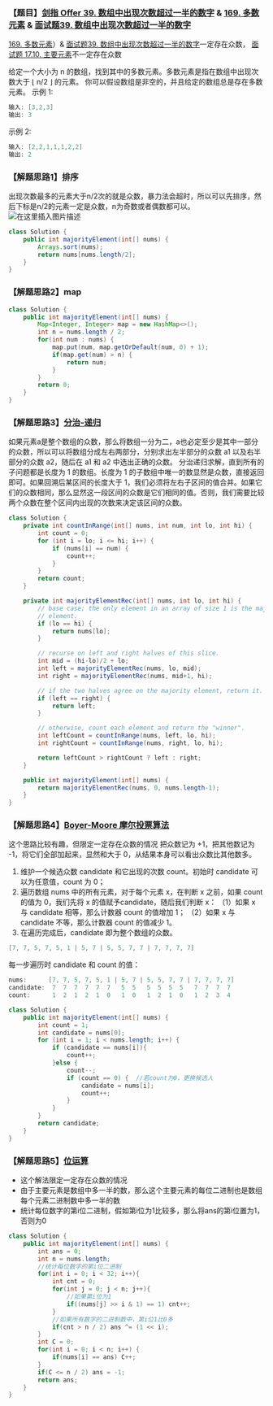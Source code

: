 ### 【题目】[剑指 Offer 39. 数组中出现次数超过一半的数字](https://leetcode-cn.com/problems/shu-zu-zhong-chu-xian-ci-shu-chao-guo-yi-ban-de-shu-zi-lcof/submissions/) & [169. 多数元素](https://leetcode-cn.com/problems/majority-element/) & [面试题39. 数组中出现次数超过一半的数字](https://leetcode-cn.com/problems/shu-zu-zhong-chu-xian-ci-shu-chao-guo-yi-ban-de-shu-zi-lcof/submissions/)
[169. 多数元素](https://leetcode-cn.com/problems/majority-element/)）& [面试题39. 数组中出现次数超过一半的数字](https://leetcode-cn.com/problems/shu-zu-zhong-chu-xian-ci-shu-chao-guo-yi-ban-de-shu-zi-lcof/submissions/)一定存在众数， [面试题 17.10. 主要元素](https://leetcode-cn.com/problems/find-majority-element-lcci/)不一定存在众数

给定一个大小为 n 的数组，找到其中的多数元素。多数元素是指在数组中出现次数大于 ⌊ n/2 ⌋ 的元素。
你可以假设数组是非空的，并且给定的数组总是存在多数元素。 
示例 1:

```java
输入: [3,2,3]
输出: 3
```

示例 2:

```java
输入: [2,2,1,1,1,2,2]
输出: 2
```

### 【解题思路1】排序
出现次数最多的元素大于n/2次的就是众数，暴力法会超时，所以可以先排序，然后下标是n/2的元素一定是众数，n为奇数或者偶数都可以。
![在这里插入图片描述](https://img-blog.csdnimg.cn/2020031322280181.png?x-oss-process=image/watermark,type_ZmFuZ3poZW5naGVpdGk,shadow_10,text_aHR0cHM6Ly9ibG9nLmNzZG4ubmV0L1h1bkNpeQ==,size_16,color_FFFFFF,t_70)
```java
class Solution {
    public int majorityElement(int[] nums) {
        Arrays.sort(nums);
        return nums[nums.length/2];
    }
}
```

### 【解题思路2】map

```java
class Solution {
    public int majorityElement(int[] nums) {
        Map<Integer, Integer> map = new HashMap<>();
        int n = nums.length / 2;
        for(int num : nums) {
            map.put(num, map.getOrDefault(num, 0) + 1);
            if(map.get(num) > n) {
                return num;
            }
        }
        return 0;
    }
}
```

### 【解题思路3】[分治-递归](https://leetcode-cn.com/problems/majority-element/solution/duo-shu-yuan-su-by-leetcode-solution/)
如果元素a是整个数组的众数，那么将数组一分为二，a也必定至少是其中一部分的众数，所以可以将数组分成左右两部分，分别求出左半部分的众数 a1 以及右半部分的众数 a2，随后在 a1 和 a2 中选出正确的众数。
分治递归求解，直到所有的子问题都是长度为 1 的数组。长度为 1 的子数组中唯一的数显然是众数，直接返回即可。如果回溯后某区间的长度大于 1，我们必须将左右子区间的值合并。如果它们的众数相同，那么显然这一段区间的众数是它们相同的值。否则，我们需要比较两个众数在整个区间内出现的次数来决定该区间的众数。
```java
class Solution {
    private int countInRange(int[] nums, int num, int lo, int hi) {
        int count = 0;
        for (int i = lo; i <= hi; i++) {
            if (nums[i] == num) {
                count++;
            }
        }
        return count;
    }

    private int majorityElementRec(int[] nums, int lo, int hi) {
        // base case; the only element in an array of size 1 is the majority
        // element.
        if (lo == hi) {
            return nums[lo];
        }

        // recurse on left and right halves of this slice.
        int mid = (hi-lo)/2 + lo;
        int left = majorityElementRec(nums, lo, mid);
        int right = majorityElementRec(nums, mid+1, hi);

        // if the two halves agree on the majority element, return it.
        if (left == right) {
            return left;
        }

        // otherwise, count each element and return the "winner".
        int leftCount = countInRange(nums, left, lo, hi);
        int rightCount = countInRange(nums, right, lo, hi);

        return leftCount > rightCount ? left : right;
    }

    public int majorityElement(int[] nums) {
        return majorityElementRec(nums, 0, nums.length-1);
    }
}
```
### 【解题思路4】[Boyer-Moore 摩尔投票算法](https://leetcode-cn.com/problems/majority-element/solution/duo-shu-yuan-su-by-leetcode-solution/)
这个思路比较有趣，但限定一定存在众数的情况
把众数记为 +1，把其他数记为 -1，将它们全部加起来，显然和大于 0，从结果本身可以看出众数比其他数多。
1. 维护一个候选众数 candidate 和它出现的次数 count。初始时 candidate 可以为任意值，count 为 0；
 2. 遍历数组 nums 中的所有元素，对于每个元素 x，在判断 x 之前，如果 count 的值为 0，我们先将 x 的值赋予candidate，随后我们判断 x：
（1）如果 x 与 candidate 相等，那么计数器 count 的值增加 1；
（2）如果 x 与 candidate 不等，那么计数器 count 的值减少 1。
3. 在遍历完成后，candidate 即为整个数组的众数。
```java
[7, 7, 5, 7, 5, 1 | 5, 7 | 5, 5, 7, 7 | 7, 7, 7, 7]
```
每一步遍历时 candidate 和 count 的值：

```java
nums:      [7, 7, 5, 7, 5, 1 | 5, 7 | 5, 5, 7, 7 | 7, 7, 7, 7]
candidate:  7  7  7  7  7  7   5  5   5  5  5  5   7  7  7  7
count:      1  2  1  2  1  0   1  0   1  2  1  0   1  2  3  4
```

```java
class Solution {
    public int majorityElement(int[] nums) {
        int count = 1;
        int candidate = nums[0];
        for (int i = 1; i < nums.length; i++) {
            if (candidate == nums[i]){
                count++;
            }else {
                count--;
                if (count == 0) {  //若count为0，更换候选人
                    candidate = nums[i];
                    count++;
                }
            }
        }
        return candidate;
    }
}
```
### 【解题思路5】[位运算](https://leetcode-cn.com/problems/find-majority-element-lcci/solution/zhu-yao-yuan-su-mo-er-tou-piao-wei-yun-suan-fen-zh/)
- 这个解法限定一定存在众数的情况
- 由于主要元素是数组中多一半的数，那么这个主要元素的每位二进制也是数组每个元素二进制数中多一半的数
- 统计每位数字的第i位二进制，假如第i位为1比较多，那么将ans的第i位置为1，否则为0

```java
class Solution {
    public int majorityElement(int[] nums) {
        int ans = 0;
        int n = nums.length;
        //统计每位数字的第i位二进制
        for(int i = 0; i < 32; i++){
            int cnt = 0;
            for(int j = 0; j < n; j++){
                //如果第i位为1
                if((nums[j] >> i & 1) == 1) cnt++;
            }
            //如果所有数字的二进制数中，第i位1比0多
            if(cnt > n / 2) ans ^= (1 << i);
        }
        int C = 0;
        for(int i = 0; i < n; i++) {
            if(nums[i] == ans) C++;
        }
        if(C <= n / 2) ans = -1;
        return ans;
    }
}
```